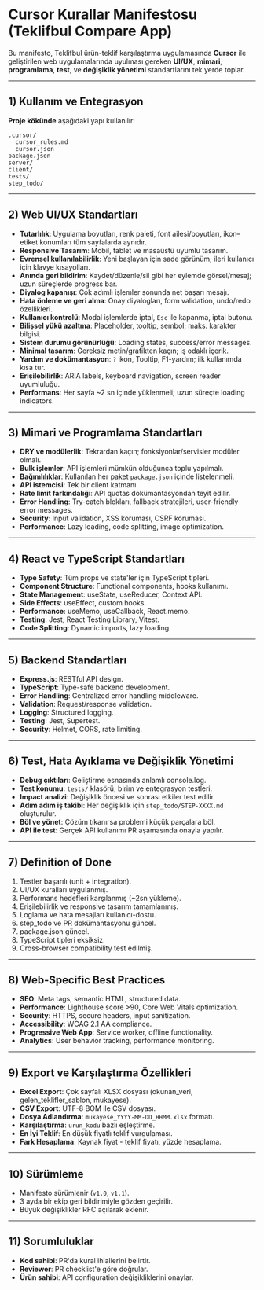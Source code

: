 # Cursor Kurallar Manifestosu (Teklifbul Compare App)

Bu manifesto, Teklifbul ürün-teklif karşılaştırma uygulamasında **Cursor** ile geliştirilen web uygulamalarında uyulması gereken **UI/UX**, **mimari**, **programlama**, **test**, ve **değişiklik yönetimi** standartlarını tek yerde toplar.

---

## 1) Kullanım ve Entegrasyon

**Proje kökünde** aşağıdaki yapı kullanılır:

```
.cursor/
  cursor_rules.md
  cursor.json
package.json
server/
client/
tests/
step_todo/
```

---

## 2) Web UI/UX Standartları

- **Tutarlılık**: Uygulama boyutları, renk paleti, font ailesi/boyutları, ikon–etiket konumları tüm sayfalarda aynıdır.
- **Responsive Tasarım**: Mobil, tablet ve masaüstü uyumlu tasarım.
- **Evrensel kullanılabilirlik**: Yeni başlayan için sade görünüm; ileri kullanıcı için klavye kısayolları.
- **Anında geri bildirim**: Kaydet/düzenle/sil gibi her eylemde görsel/mesaj; uzun süreçlerde progress bar.
- **Diyalog kapanışı**: Çok adımlı işlemler sonunda net başarı mesajı.
- **Hata önleme ve geri alma**: Onay diyalogları, form validation, undo/redo özellikleri.
- **Kullanıcı kontrolü**: Modal işlemlerde iptal, `Esc` ile kapanma, iptal butonu.
- **Bilişsel yükü azaltma**: Placeholder, tooltip, sembol; maks. karakter bilgisi.
- **Sistem durumu görünürlüğü**: Loading states, success/error messages.
- **Minimal tasarım**: Gereksiz metin/grafikten kaçın; iş odaklı içerik.
- **Yardım ve dokümantasyon**: `?` ikon, Tooltip, F1-yardım; ilk kullanımda kısa tur.
- **Erişilebilirlik**: ARIA labels, keyboard navigation, screen reader uyumluluğu.
- **Performans**: Her sayfa ~2 sn içinde yüklenmeli; uzun süreçte loading indicators.

---

## 3) Mimari ve Programlama Standartları

- **DRY ve modülerlik**: Tekrardan kaçın; fonksiyonlar/servisler modüler olmalı.
- **Bulk işlemler**: API işlemleri mümkün olduğunca toplu yapılmalı.
- **Bağımlılıklar**: Kullanılan her paket `package.json` içinde listelenmeli.
- **API istemcisi**: Tek bir client katmanı.
- **Rate limit farkındalığı**: API quotas dokümantasyondan teyit edilir.
- **Error Handling**: Try-catch blokları, fallback stratejileri, user-friendly error messages.
- **Security**: Input validation, XSS koruması, CSRF koruması.
- **Performance**: Lazy loading, code splitting, image optimization.

---

## 4) React ve TypeScript Standartları

- **Type Safety**: Tüm props ve state'ler için TypeScript tipleri.
- **Component Structure**: Functional components, hooks kullanımı.
- **State Management**: useState, useReducer, Context API.
- **Side Effects**: useEffect, custom hooks.
- **Performance**: useMemo, useCallback, React.memo.
- **Testing**: Jest, React Testing Library, Vitest.
- **Code Splitting**: Dynamic imports, lazy loading.

---

## 5) Backend Standartları

- **Express.js**: RESTful API design.
- **TypeScript**: Type-safe backend development.
- **Error Handling**: Centralized error handling middleware.
- **Validation**: Request/response validation.
- **Logging**: Structured logging.
- **Testing**: Jest, Supertest.
- **Security**: Helmet, CORS, rate limiting.

---

## 6) Test, Hata Ayıklama ve Değişiklik Yönetimi

- **Debug çıktıları**: Geliştirme esnasında anlamlı console.log.
- **Test konumu**: `tests/` klasörü; birim ve entegrasyon testleri.
- **Impact analizi**: Değişiklik öncesi ve sonrası etkiler test edilir.
- **Adım adım iş takibi**: Her değişiklik için `step_todo/STEP-XXXX.md` oluşturulur.
- **Böl ve yönet**: Çözüm tıkanırsa problemi küçük parçalara böl.
- **API ile test**: Gerçek API kullanımı PR aşamasında onayla yapılır.

---

## 7) Definition of Done

1. Testler başarılı (unit + integration).
2. UI/UX kuralları uygulanmış.
3. Performans hedefleri karşılanmış (~2sn yükleme).
4. Erişilebilirlik ve responsive tasarım tamamlanmış.
5. Loglama ve hata mesajları kullanıcı-dostu.
6. step_todo ve PR dokümantasyonu güncel.
7. package.json güncel.
8. TypeScript tipleri eksiksiz.
9. Cross-browser compatibility test edilmiş.

---

## 8) Web-Specific Best Practices

- **SEO**: Meta tags, semantic HTML, structured data.
- **Performance**: Lighthouse score >90, Core Web Vitals optimization.
- **Security**: HTTPS, secure headers, input sanitization.
- **Accessibility**: WCAG 2.1 AA compliance.
- **Progressive Web App**: Service worker, offline functionality.
- **Analytics**: User behavior tracking, performance monitoring.

---

## 9) Export ve Karşılaştırma Özellikleri

- **Excel Export**: Çok sayfalı XLSX dosyası (okunan_veri, gelen_teklifler_sablon, mukayese).
- **CSV Export**: UTF-8 BOM ile CSV dosyası.
- **Dosya Adlandırma**: `mukayese_YYYY-MM-DD_HHMM.xlsx` formatı.
- **Karşılaştırma**: `urun_kodu` bazlı eşleştirme.
- **En İyi Teklif**: En düşük fiyatlı teklif vurgulaması.
- **Fark Hesaplama**: Kaynak fiyat - teklif fiyatı, yüzde hesaplama.

---

## 10) Sürümleme

- Manifesto sürümlenir (`v1.0`, `v1.1`).
- 3 ayda bir ekip geri bildirimiyle gözden geçirilir.
- Büyük değişiklikler RFC açılarak eklenir.

---

## 11) Sorumluluklar

- **Kod sahibi**: PR'da kural ihlallerini belirtir.
- **Reviewer**: PR checklist'e göre doğrular.
- **Ürün sahibi**: API configuration değişikliklerini onaylar.
